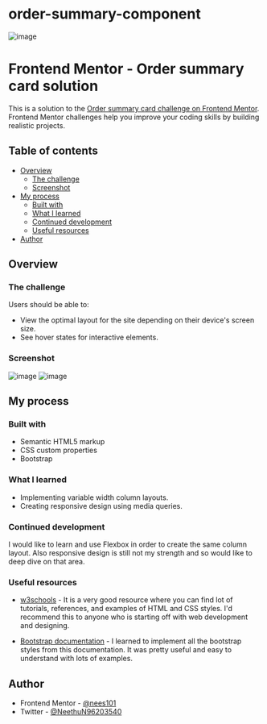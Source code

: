 # order-summary-component
![image](https://user-images.githubusercontent.com/98355491/173905913-20c8a00f-d40a-4974-9a90-760c0fa2b0f6.png)
# Frontend Mentor - Order summary card solution

This is a solution to the [Order summary card challenge on Frontend Mentor](https://www.frontendmentor.io/challenges/order-summary-component-QlPmajDUj). Frontend Mentor challenges help you improve your coding skills by building realistic projects.

## Table of contents

- [Overview](#overview)
  - [The challenge](#the-challenge)
  - [Screenshot](#screenshot)
- [My process](#my-process)
  - [Built with](#built-with)
  - [What I learned](#what-i-learned)
  - [Continued development](#continued-development)
  - [Useful resources](#useful-resources)
- [Author](#author)



## Overview

### The challenge

Users should be able to:

- View the optimal layout for the site depending on their device's screen size.
- See hover states for interactive elements.

### Screenshot

![image](https://user-images.githubusercontent.com/98355491/173905913-20c8a00f-d40a-4974-9a90-760c0fa2b0f6.png)
![image](https://user-images.githubusercontent.com/98355491/173908508-4aa3c2e0-a95d-45ab-b578-7baeca47194f.png)

## My process

### Built with

- Semantic HTML5 markup
- CSS custom properties
- Bootstrap


### What I learned

- Implementing variable width column layouts.
- Creating responsive design using media queries.

### Continued development

I would like to learn and use Flexbox in order to create the same column layout. Also responsive design is still not my strength and so would like to deep dive on that area.


### Useful resources

- [w3schools](https://www.w3schools.com/) - It is a very good resource where you can find lot of tutorials, references, and examples of HTML and CSS styles. I'd recommend this to anyone who is starting off with web development and designing.

- [Bootstrap documentation](https://getbootstrap.com/docs/5.1/getting-started/introduction/) - I learned to implement all the bootstrap styles from this documentation. It was pretty useful and easy to understand with lots of examples.


## Author

- Frontend Mentor - [@nees101](https://www.frontendmentor.io/profile/nees101)
- Twitter - [@NeethuN96203540 ](https://www.twitter.com/NeethuN96203540 )
